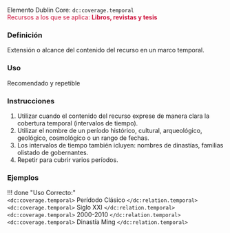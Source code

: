 Elemento Dublin Core: `dc:coverage.temporal`  
<span style="color:#CD113B">Recursos a los que se aplica: __Libros, revistas y tesis__ </span>

### __Definición__
Extensión o alcance del contenido del recurso en un marco temporal.  

### __Uso__
Recomendado y repetible  

### __Instrucciones__  
1. Utilizar cuando el contenido del recurso exprese de manera clara la cobertura temporal (intervalos de tiempo).  
2. Utilizar el nombre de un período histórico, cultural, arqueológico, geológico, cosmológico o un rango de fechas.
3. Los intervalos de tiempo también icluyen: nombres de dinastías, familias olistado de gobernantes.
4. Repetir para cubrir varios períodos.

### __Ejemplos__

!!! done "Uso Correcto:"  
    `<dc:coverage.temporal>` Perídodo Clásico `</dc:relation.temporal>`  
    `<dc:coverage.temporal>` Siglo XXI `</dc:relation.temporal>`  
    `<dc:coverage.temporal>` 2000-2010 `</dc:relation.temporal>`  
    `<dc:coverage.temporal>` Dinastía Ming `</dc:relation.temporal>`  
